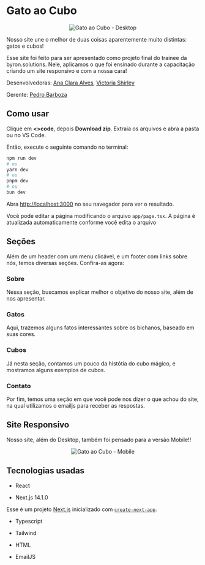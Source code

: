 # Gato ao Cubo
<div style="text-align:center">
  <img src="./public/gifs/gif-site-desktop.png" alt="Gato ao Cubo - Desktop">
</div>

Nosso site une o melhor de duas coisas aparentemente muito distintas: gatos e cubos!

Esse site foi feito para ser apresentado como projeto final do trainee da byron.solutions. Nele, aplicamos o que foi ensinado durante a capacitação criando um site responsivo e com a nossa cara!

Desenvolvedoras:
[Ana Clara Alves](https://github.com/anacsalves),
[Victoria Shirley](https://github.com/victoriashirley)

Gerente:
[Pedro Barboza](https://github.com/pedronb10)

## Como usar
Clique em **<>code**, depois **Download zip**. Extraia os arquivos e abra a pasta ou no VS Code.

Então, execute o seguinte comando no terminal:

```bash
npm run dev
# ou
yarn dev
# ou
pnpm dev
# ou
bun dev
```

Abra [http://localhost:3000](http://localhost:3000) no seu navegador para ver o resultado.

Você pode editar a página modificando o arquivo `app/page.tsx`. A página é atualizada automaticamente conforme você edita o arquivo 

## Seções

Além de um header com um menu clicável, e um footer com links sobre nós, temos diversas seções. Confira-as agora:

### Sobre
Nessa seção, buscamos explicar melhor o objetivo do nosso site, além de nos apresentar. 

### Gatos

Aqui, trazemos alguns fatos interessantes sobre os bichanos, baseado em suas cores.

### Cubos

Já nesta seção, contamos um pouco da histótia do cubo mágico, e mostramos alguns exemplos de cubos.

### Contato

Por fim, temos uma seção em que você pode nos dizer o que achou do site, na qual utilizamos o emailjs para receber as respostas.



## Site Responsivo

Nosso site, além do Desktop, também foi pensado para a versão Mobile!!

<div style="text-align:center">
  <img src="./public/gifs/gif-site-mobile.png" alt="Gato ao Cubo - Mobile">
</div>


## Tecnologias usadas

* React

* Next.js 14.1.0

Esse é um projeto [Next.js](https://nextjs.org/) inicializado com [`create-next-app`](https://github.com/vercel/next.js/tree/canary/packages/create-next-app).

* Typescript

* Tailwind

* HTML

* EmailJS

